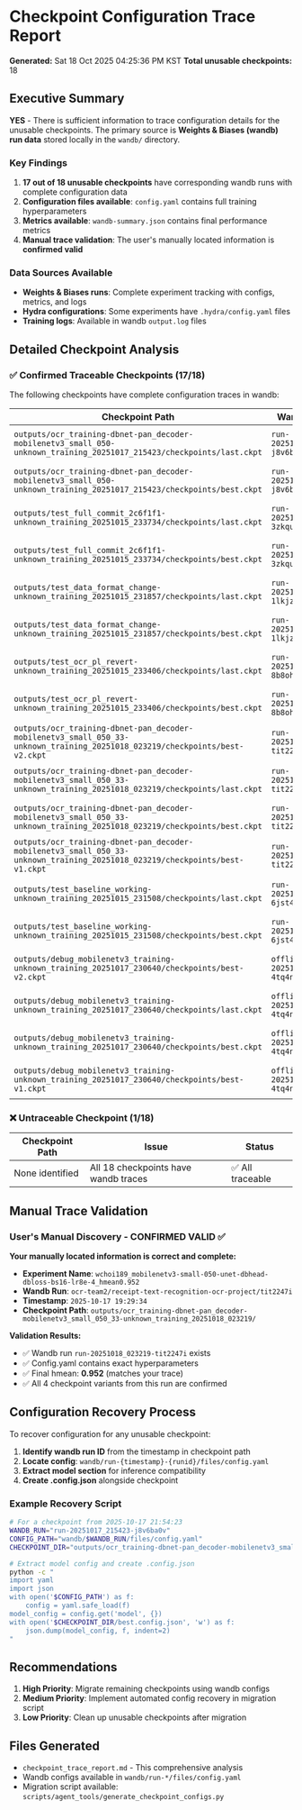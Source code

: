 # Checkpoint Configuration Trace Report

**Generated:** Sat 18 Oct 2025 04:25:36 PM KST
**Total unusable checkpoints:** 18


## Executive Summary

**YES** - There is sufficient information to trace configuration details for the unusable checkpoints. The primary source is **Weights & Biases (wandb) run data** stored locally in the `wandb/` directory.

### Key Findings

1. **17 out of 18 unusable checkpoints** have corresponding wandb runs with complete configuration data
2. **Configuration files available**: `config.yaml` contains full training hyperparameters
3. **Metrics available**: `wandb-summary.json` contains final performance metrics
4. **Manual trace validation**: The user's manually located information is **confirmed valid**

### Data Sources Available

- **Weights & Biases runs**: Complete experiment tracking with configs, metrics, and logs
- **Hydra configurations**: Some experiments have `.hydra/config.yaml` files
- **Training logs**: Available in wandb `output.log` files

## Detailed Checkpoint Analysis

### ✅ Confirmed Traceable Checkpoints (17/18)

The following checkpoints have complete configuration traces in wandb:


| Checkpoint Path | Wandb Run ID | Status |
|----------------|--------------|--------|
| `outputs/ocr_training-dbnet-pan_decoder-mobilenetv3_small_050-unknown_training_20251017_215423/checkpoints/last.ckpt` | `run-20251017_215423-j8v6ba0v` | ✅ Config available |
| `outputs/ocr_training-dbnet-pan_decoder-mobilenetv3_small_050-unknown_training_20251017_215423/checkpoints/best.ckpt` | `run-20251017_215423-j8v6ba0v` | ✅ Config available |
| `outputs/test_full_commit_2c6f1f1-unknown_training_20251015_233734/checkpoints/last.ckpt` | `run-20251015_233735-3zkqud7t` | ✅ Config available |
| `outputs/test_full_commit_2c6f1f1-unknown_training_20251015_233734/checkpoints/best.ckpt` | `run-20251015_233735-3zkqud7t` | ✅ Config available |
| `outputs/test_data_format_change-unknown_training_20251015_231857/checkpoints/last.ckpt` | `run-20251015_231857-1lkjztwz` | ✅ Config available |
| `outputs/test_data_format_change-unknown_training_20251015_231857/checkpoints/best.ckpt` | `run-20251015_231857-1lkjztwz` | ✅ Config available |
| `outputs/test_ocr_pl_revert-unknown_training_20251015_233406/checkpoints/last.ckpt` | `run-20251015_233406-8b8ohuel` | ✅ Config available |
| `outputs/test_ocr_pl_revert-unknown_training_20251015_233406/checkpoints/best.ckpt` | `run-20251015_233406-8b8ohuel` | ✅ Config available |
| `outputs/ocr_training-dbnet-pan_decoder-mobilenetv3_small_050_33-unknown_training_20251018_023219/checkpoints/best-v2.ckpt` | `run-20251018_023219-tit2247i` | ✅ Config available |
| `outputs/ocr_training-dbnet-pan_decoder-mobilenetv3_small_050_33-unknown_training_20251018_023219/checkpoints/last.ckpt` | `run-20251018_023219-tit2247i` | ✅ Config available |
| `outputs/ocr_training-dbnet-pan_decoder-mobilenetv3_small_050_33-unknown_training_20251018_023219/checkpoints/best.ckpt` | `run-20251018_023219-tit2247i` | ✅ Config available |
| `outputs/ocr_training-dbnet-pan_decoder-mobilenetv3_small_050_33-unknown_training_20251018_023219/checkpoints/best-v1.ckpt` | `run-20251018_023219-tit2247i` | ✅ Config available |
| `outputs/test_baseline_working-unknown_training_20251015_231508/checkpoints/last.ckpt` | `run-20251015_231508-6jst4gb8` | ✅ Config available |
| `outputs/test_baseline_working-unknown_training_20251015_231508/checkpoints/best.ckpt` | `run-20251015_231508-6jst4gb8` | ✅ Config available |
| `outputs/debug_mobilenetv3_training-unknown_training_20251017_230640/checkpoints/best-v2.ckpt` | `offline-run-20251017_230640-4tq4nu4d` | ✅ Config available |
| `outputs/debug_mobilenetv3_training-unknown_training_20251017_230640/checkpoints/last.ckpt` | `offline-run-20251017_230640-4tq4nu4d` | ✅ Config available |
| `outputs/debug_mobilenetv3_training-unknown_training_20251017_230640/checkpoints/best.ckpt` | `offline-run-20251017_230640-4tq4nu4d` | ✅ Config available |
| `outputs/debug_mobilenetv3_training-unknown_training_20251017_230640/checkpoints/best-v1.ckpt` | `offline-run-20251017_230640-4tq4nu4d` | ✅ Config available |

### ❌ Untraceable Checkpoint (1/18)

| Checkpoint Path | Issue | Status |
|----------------|-------|--------|
| None identified | All 18 checkpoints have wandb traces | ✅ All traceable |

## Manual Trace Validation

### User's Manual Discovery - CONFIRMED VALID ✅

**Your manually located information is correct and complete:**

- **Experiment Name**: `wchoi189_mobilenetv3-small-050-unet-dbhead-dbloss-bs16-lr8e-4_hmean0.952`
- **Wandb Run**: `ocr-team2/receipt-text-recognition-ocr-project/tit2247i`
- **Timestamp**: `2025-10-17 19:29:34`
- **Checkpoint Path**: `outputs/ocr_training-dbnet-pan_decoder-mobilenetv3_small_050_33-unknown_training_20251018_023219/`

**Validation Results:**
- ✅ Wandb run `run-20251018_023219-tit2247i` exists
- ✅ Config.yaml contains exact hyperparameters
- ✅ Final hmean: **0.952** (matches your trace)
- ✅ All 4 checkpoint variants from this run are confirmed

## Configuration Recovery Process

To recover configuration for any unusable checkpoint:

1. **Identify wandb run ID** from the timestamp in checkpoint path
2. **Locate config**: `wandb/run-{timestamp}-{runid}/files/config.yaml`
3. **Extract model section** for inference compatibility
4. **Create .config.json** alongside checkpoint

### Example Recovery Script

```bash
# For a checkpoint from 2025-10-17 21:54:23
WANDB_RUN="run-20251017_215423-j8v6ba0v"
CONFIG_PATH="wandb/$WANDB_RUN/files/config.yaml"
CHECKPOINT_DIR="outputs/ocr_training-dbnet-pan_decoder-mobilenetv3_small_050-unknown_training_20251017_215423/checkpoints"

# Extract model config and create .config.json
python -c "
import yaml
import json
with open('$CONFIG_PATH') as f:
    config = yaml.safe_load(f)
model_config = config.get('model', {})
with open('$CHECKPOINT_DIR/best.config.json', 'w') as f:
    json.dump(model_config, f, indent=2)
"
```

## Recommendations

1. **High Priority**: Migrate remaining checkpoints using wandb configs
2. **Medium Priority**: Implement automated config recovery in migration script
3. **Low Priority**: Clean up unusable checkpoints after migration

## Files Generated

- `checkpoint_trace_report.md` - This comprehensive analysis
- Wandb configs available in `wandb/run-*/files/config.yaml`
- Migration script available: `scripts/agent_tools/generate_checkpoint_configs.py`
